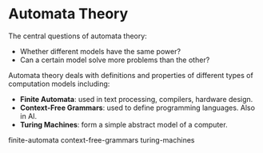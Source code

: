 # Automata Theory

The central questions of automata theory:
* Whether different models have the same power?
* Can a certain model solve more problems than the other?

Automata theory deals with definitions and properties of different types of
computation models including:
- **Finite Automata**: used in text processing, compilers, hardware design.
- **Context-Free Grammars**: used to define programming languages. Also in AI.
- **Turing Machines**: form a simple abstract model of a computer.

finite-automata
context-free-grammars
turing-machines
